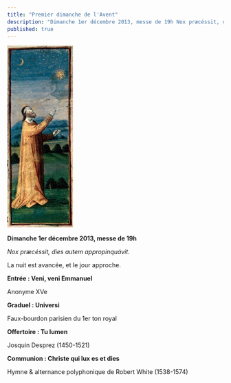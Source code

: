 ```yaml
---
title: "Premier dimanche de l'Avent"
description: "Dimanche 1er décembre 2013, messe de 19h Nox præcéssit, dies autem appropinquávit. La nuit est avancée, et le jour approche. Entrée : Veni, veni Emmanuel Anonyme XVe Graduel : Universi Faux-bourdon parisien du 1er ton royal Offertoire : Tu lumen Josquin..."
published: true
---
```



![](/images/2013-12-01-etoile.jpg)

**Dimanche 1er décembre 2013, messe de 19h**

*Nox præcéssit, dies autem appropinquávit.*

La nuit est avancée, et le jour approche.

**Entrée : Veni, veni Emmanuel**

Anonyme XVe

**Graduel : Universi**

Faux-bourdon parisien du 1er ton royal

**Offertoire : Tu lumen**

Josquin Desprez (1450-1521)

**Communion : Christe qui lux es et dies**

Hymne & alternance polyphonique de Robert White (1538-1574)
